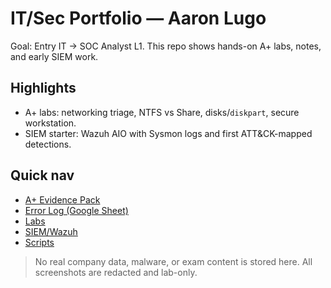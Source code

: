 # IT/Sec Portfolio — Aaron Lugo
Goal: Entry IT → SOC Analyst L1. This repo shows hands-on A+ labs, notes, and early SIEM work.

## Highlights
- A+ labs: networking triage, NTFS vs Share, disks/`diskpart`, secure workstation.
- SIEM starter: Wazuh AIO with Sysmon logs and first ATT&CK-mapped detections.

## Quick nav
- [A+ Evidence Pack](a-plus/Evidence-Pack.md)
- [Error Log (Google Sheet)](<link-to-your-sheet>)
- [Labs](labs/)
- [SIEM/Wazuh](siem/wazuh/)
- [Scripts](scripts/)

> No real company data, malware, or exam content is stored here. All screenshots are redacted and lab-only.
